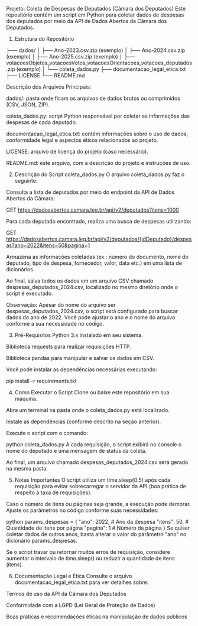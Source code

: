 Projeto: Coleta de Despesas de Deputados (Câmara dos Deputados)
Este repositório contém um script em Python para coletar dados de despesas dos deputados por meio da API de Dados Abertos da Câmara dos Deputados.

1. Estrutura do Repositório

├── dados/
│   ├── Ano-2023.csv.zip  (exemplo)
│   ├── Ano-2024.csv.zip  (exemplo)
│   ├── Ano-2025.csv.zip  (exemplo)
│   ├── votacoesObjetos_votacoesVotos_votacoesOrientacoes_votacoes_deputados.zip (exemplo)
│   └── coleta_dados.py
├── documentacao_legal_etica.txt
├── LICENSE
└── README.md  

Descrição dos Arquivos Principais:

dados/: pasta onde ficam os arquivos de dados brutos ou comprimidos (CSV, JSON, ZIP).

coleta_dados.py: script Python responsável por coletar as informações das despesas de cada deputado.

documentacao_legal_etica.txt: contém informações sobre o uso de dados, conformidade legal e aspectos éticos relacionados ao projeto.

LICENSE: arquivo de licença do projeto (caso necessário).

README.md: este arquivo, com a descrição do projeto e instruções de uso.

2. Descrição do Script coleta_dados.py
O arquivo coleta_dados.py faz o seguinte:

Consulta a lista de deputados por meio do endpoint da API de Dados Abertos da Câmara:

GET https://dadosabertos.camara.leg.br/api/v2/deputados?itens=1000

Para cada deputado encontrado, realiza uma busca de despesas utilizando:

GET https://dadosabertos.camara.leg.br/api/v2/deputados/{idDeputado}/despesas?ano=2022&itens=50&pagina=1

Armazena as informações coletadas (ex.: número do documento, nome do deputado, tipo de despesa, fornecedor, valor, data etc.) em uma lista de dicionários.

Ao final, salva todos os dados em um arquivo CSV chamado despesas_deputados_2024.csv, localizado no mesmo diretório onde o script é executado.

Observação: Apesar do nome do arquivo ser despesas_deputados_2024.csv, o script está configurado para buscar dados do ano de 2022. Você pode ajustar o ano e o nome do arquivo conforme a sua necessidade no código.

3. Pré-Requisitos
Python 3.x instalado em seu sistema.

Biblioteca requests para realizar requisições HTTP.

Biblioteca pandas para manipular e salvar os dados em CSV.

Você pode instalar as dependências necessárias executando:

pip install -r requirements.txt

4. Como Executar o Script
Clone ou baixe este repositório em sua máquina.

Abra um terminal na pasta onde o coleta_dados.py está localizado.

Instale as dependências (conforme descrito na seção anterior).

Execute o script com o comando:

python coleta_dados.py
A cada requisição, o script exibirá no console o nome do deputado e uma mensagem de status da coleta.

Ao final, um arquivo chamado despesas_deputados_2024.csv será gerado na mesma pasta.

5. Notas Importantes
O script utiliza um time.sleep(0.5) após cada requisição para evitar sobrecarregar o servidor da API (boa prática de respeito à taxa de requisições).

Caso o número de itens ou páginas seja grande, a execução pode demorar. Ajuste os parâmetros no código conforme suas necessidades:

python
params_despesas = {
    "ano": 2022,   # Ano da despesa
    "itens": 50,   # Quantidade de itens por página
    "pagina": 1    # Número da página
}
Se quiser coletar dados de outros anos, basta alterar o valor do parâmetro "ano" no dicionário params_despesas.

Se o script travar ou retornar muitos erros de requisição, considere aumentar o intervalo de time.sleep() ou reduzir a quantidade de itens (itens).

6. Documentação Legal e Ética
Consulte o arquivo documentacao_legal_etica.txt para ver detalhes sobre:

Termos de uso da API da Câmara dos Deputados

Conformidade com a LGPD (Lei Geral de Proteção de Dados)

Boas práticas e recomendações éticas na manipulação de dados públicos